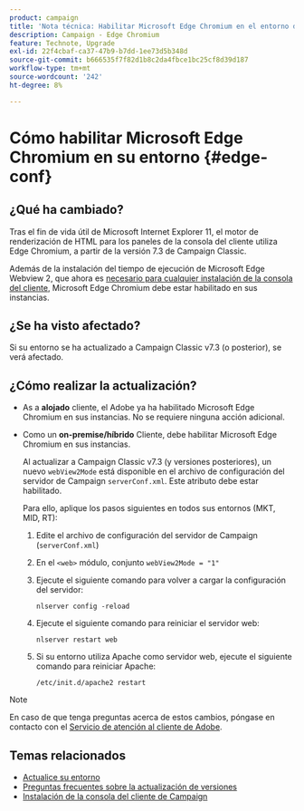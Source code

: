 ```yaml
---
product: campaign
title: 'Nota técnica: Habilitar Microsoft Edge Chromium en el entorno de Campaign'
description: Campaign - Edge Chromium
feature: Technote, Upgrade
exl-id: 22f4cbaf-ca37-47b9-b7dd-1ee73d5b348d
source-git-commit: b666535f7f82d1b8c2da4fbce1bc25cf8d39d187
workflow-type: tm+mt
source-wordcount: '242'
ht-degree: 8%

---
```


# Cómo habilitar Microsoft Edge Chromium en su entorno {#edge-conf}




## ¿Qué ha cambiado?

Tras el fin de vida útil de Microsoft Internet Explorer 11, el motor de renderización de HTML para los paneles de la consola del cliente utiliza Edge Chromium, a partir de la versión 7.3 de Campaign Classic.

Además de la instalación del tiempo de ejecución de Microsoft Edge Webview 2, que ahora es [necesario para cualquier instalación de la consola del cliente](../../installation/using/installing-the-client-console.md#webview), Microsoft Edge Chromium debe estar habilitado en sus instancias.

## ¿Se ha visto afectado?

Si su entorno se ha actualizado a Campaign Classic v7.3 (o posterior), se verá afectado.

## ¿Cómo realizar la actualización?

* As a **alojado** cliente, el Adobe ya ha habilitado Microsoft Edge Chromium en sus instancias. No se requiere ninguna acción adicional.

* Como un **on-premise/híbrido** Cliente, debe habilitar Microsoft Edge Chromium en sus instancias.

  Al actualizar a Campaign Classic v7.3 (y versiones posteriores), un nuevo `webView2Mode` está disponible en el archivo de configuración del servidor de Campaign `serverConf.xml`. Este atributo debe estar habilitado.

  Para ello, aplique los pasos siguientes en todos sus entornos (MKT, MID, RT):

   1. Edite el archivo de configuración del servidor de Campaign (`serverConf.xml`)
   1. En el `<web>` módulo, conjunto `webView2Mode = "1"`
   1. Ejecute el siguiente comando para volver a cargar la configuración del servidor:

      ```
      nlserver config -reload
      ```

   1. Ejecute el siguiente comando para reiniciar el servidor web:

      ```
      nlserver restart web
      ```

   1. Si su entorno utiliza Apache como servidor web, ejecute el siguiente comando para reiniciar Apache:

      ```
      /etc/init.d/apache2 restart
      ```


>[!NOTE]
>
>En caso de que tenga preguntas acerca de estos cambios, póngase en contacto con el [Servicio de atención al cliente de Adobe](https://helpx.adobe.com/es/enterprise/admin-guide.html/enterprise/using/support-for-experience-cloud.ug.html).
>

## Temas relacionados

* [Actualice su entorno](../../production/using/build-upgrade.md)
* [Preguntas frecuentes sobre la actualización de versiones](../../platform/using/faq-build-upgrade.md)
* [Instalación de la consola del cliente de Campaign](../../installation/using/installing-the-client-console.md)
